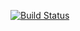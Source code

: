 [![Build Status](https://app.travis-ci.com/Luisfelipeqt/projeto-imma.svg?token=KAvJ8RQqgqYFscRoFUQb&branch=main)](https://app.travis-ci.com/Luisfelipeqt/projeto-imma)

